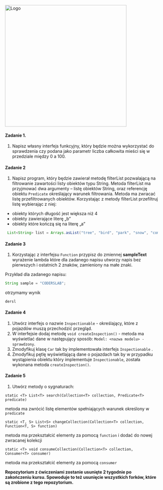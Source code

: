 <img alt="Logo" src="http://coderslab.pl/svg/logo-coderslab.svg" width="400">

#### Zadanie 1.

1. Napisz własny interfejs funkcyjny, który będzie można wykorzystać do sprawdzenia czy podana
 jako parametr liczba całkowita mieści się w przedziale między 0 a 100.

#### Zadanie 2

1. Napisz program, który będzie zawierał metodę filterList pozwalającą na filtrowanie zawartości listy obiektów typu String.
 Metoda filterList ma przyjmować dwa argumenty – listę obiektów String, oraz referencję obiektu `Predicate`
  określający warunek filtrowania. Metoda ma zwracać listę przefiltrowanych obiektów.
Korzystając z metody filterList przefiltruj listę wybierając z niej:
- obiekty których długość jest większa niż 4
- obiekty zawierające literę „b”
- obiekty które kończą się na literę „a”

````java
 List<String> list = Arrays.asList("tree", "bird", "park", "snow", "computer", "i jeszcze jakiś inny napis, który na końcu ma a");
````

#### Zadanie 3
1. Korzystając z interfejsu `Function` przypisz do zmiennej **sampleText** wyrażenie lambda które dla zadanego napisu utworzy napis bez pierwszych i ostatnich 2 znaków,
zamieniony na małe znaki.

Przykład dla zadanego napisu:
````java
String sample = "CODERSLAB";
````
otrzymamy wynik

````
dersl
````

#### Zadanie 4

1. Utwórz interfejs o nazwie `Inspectionable` - określający, które z pojazdów muszą przechodzić przegląd.
2. W interfejsie dodaj metodę `void createInspection()` - metoda ma wyświetlać dane w następujący sposób:
`Model: <nazwa modelu> - sprawdzony`.
3. Zmodyfikuj klasę `Car` tak by implementowała interfejs `Inspectionable` .
4. Zmodyfikuj pętlę wyświetlającą dane o pojazdach tak by w przypadku wystąpienia obiektu który implementuje `Inspectionable`, została wykonana metoda `createInspection()`.


#### Zadanie 5

1. Utwórz metody o sygnaturach:
````
static <T> List<T> search(Collection<T> collection, Predicate<T> predicate) 
````
metoda ma zwrócić listę elementów spełniających warunek określony w `predicate`
````
static <T, S> List<S> changeCollection(Collection<T> collection, Function<T, S> function)
````
metoda ma przekształcić elementy za pomocą `function` i dodać do nowej zwracanej kolekcji
````
static <T> void consumeCollection(Collection<T> collection, Consumer<T> consumer)
````
metoda ma przekształcić elementy za pomocą `consumer`


**Repozytorium z ćwiczeniami zostanie usunięte 2 tygodnie po zakończeniu kursu. Spowoduje to też usunięcie wszystkich forków, które są zrobione z tego repozytorium.**
